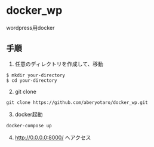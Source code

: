 # docker_wp
wordpress用docker

## 手順
1. 任意のディレクトリを作成して、移動
```
$ mkdir your-directory
$ cd your-directory
```

2. git clone
```
git clone https://github.com/aberyotaro/docker_wp.git
```

3. docker起動
```
docker-compose up
```

4. http://0.0.0.0:8000/ へアクセス
